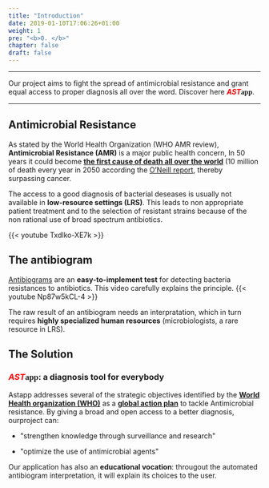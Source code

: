 ```yaml
---
title: "Introduction"
date: 2019-01-10T17:06:26+01:00
weight: 1
pre: "<b>0. </b>"
chapter: false
draft: false
---
```

___
Our project aims to fight the spread of antimicrobial resistance and grant equal access to proper diagnosis all over the word.
Discover here <b><span style="color:red;font-style: italic;">AST</span><span style="font-family:'Bradley Hand';">app</span></b>.
___

## Antimicrobial Resistance
As stated by the World Health Organization (WHO AMR review), <b>Antimicrobial Resistance (AMR)</b> is a major public health concern, In 50 years it could become <b>[the first cause of death all over the world](/ASTapp-overview/en/suppl/oneill/)</b> (10 million of death every year in 2050 according the [O’Neill report](.(https://amr-review.org/sites/default/files/AMR%20Review%20Paper%20-%20Tackling%20a%20crisis%20for%20the%20health%20and%20wealth%20of%20nations_1.pdf)), thereby surpassing cancer.

The access to a good diagnosis of bacterial deseases is usually not available in <b>low-resource settings (LRS)</b>. This leads to non appropriate patient treatment and to the selection of resistant strains because of the non rational use of broad spectrum antibiotics. 


{{< youtube Txdlko-XE7k >}}



## The antibiogram
[Antibiograms](https://en.wikipedia.org/wiki/Antibiotic_sensitivity) are an <b>easy-to-implement test</b> for detecting bacteria resistances to antibiotics.
This video carefully explains the principle.
{{< youtube Np87w5kCL-4 >}}

The raw result of an antibiogram needs an interpratation, which in turn requires <b>highly specialized human resources</b> (microbiologists, a rare resource in LRS).

## The Solution

### <b><span style="color:red;font-style: italic;">AST</span><span style="font-family:'Bradley Hand';">app</span></b>: a diagnosis tool for everybody

Astapp addresses several of the strategic objectives identified by the <b>[World Health organization (WHO)](https://www.who.int/antimicrobial-resistance/en/)</b> as a <b>[global action plan](https://www.who.int/antimicrobial-resistance/global-action-plan/en/)</b> to tackle Antimicrobial resistance.
By giving a broad and open access to a better diagnosis, ourproject can:

- "strengthen knowledge through surveillance and research"

- "optimize the use of antimicrobial agents"

Our application has also an <b>educational vocation</b>: througout the automated antibiogram interpretation, it will explain its choices to the user.
